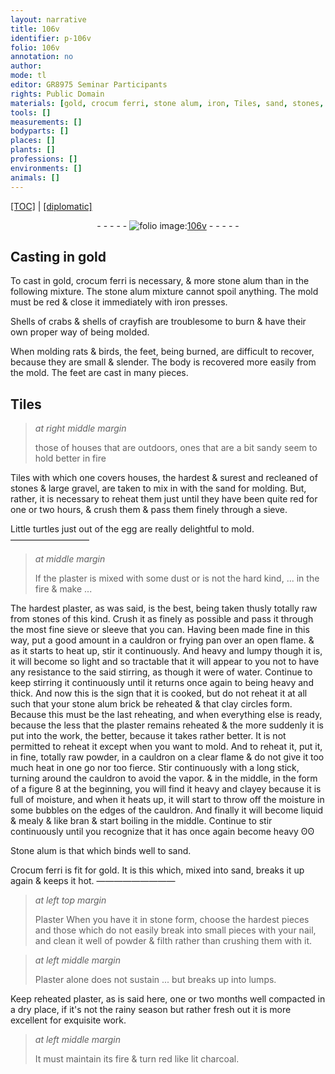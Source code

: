 ```yaml
---
layout: narrative
title: 106v
identifier: p-106v
folio: 106v
annotation: no
author:
mode: tl
editor: GR8975 Seminar Participants
rights: Public Domain
materials: [gold, crocum ferri, stone alum, iron, Tiles, sand, stones, gravel, plaster, dust, clay, Stone alum, Crocum ferri, Plaster]
tools: []
measurements: []
bodyparts: []
places: []
plants: []
professions: []
environments: []
animals: []
---
```


<p><a href="{{ site.baseurl }}/translation/">[TOC]</a> | <a href="{{ site.baseurl }}/texts/p-106v_tc/" target="_blank">[diplomatic]</a></p><div class="folio" align="center">- - - - - <a href="http://gallica.bnf.fr/ark:/12148/btv1b10500001g/f218.image" target="_blank"><img src="https://cu-mkp.github.io/2017-workshop-edition/assets/photo-icon.png" alt="folio image: " style="display:inline-block; margin-bottom:-3px;"/>106v</a> - - - - - </div>  
  

## Casting in <span class="m">gold</span>

 
To cast in <span class="m">gold</span>, <span class="m">crocum ferri</span> is necessary, & more <span class="m">stone alum</span> than in the following mixture. The <span class="m">stone alum</span> mixture cannot spoil anything. The mold must be red & close it immediately with <span class="m">iron</span> presses.
 
Shells of crabs & <span class="x">shells of</span> crayfish are troublesome to burn & have their own proper way of being molded.
 
When molding rats & birds, the feet, being burned, are difficult to recover, because they are small & slender. The body is recovered more easily from the mold. The feet are cast in many pieces.
 
 
  

## <span class="m">Tiles</span>

 
> *at right middle margin*
> 
> 
>   those of houses that are outdoors, ones <span class="x">that are</span> a bit <span class="m">sand</span>y seem to hold better in fire
 
<span class="m">Tiles</span> with which one covers houses, the hardest & surest and recleaned of <span class="m">stones</span> & large <span class="m">gravel</span>, are taken to mix in with the <span class="m">sand</span> for molding. But, rather, it is necessary to reheat them just until they have been quite red for one or two hours, & crush them & pass them finely through a sieve.
 
Little turtles just out of the egg are really delightful to mold.
 —————————  
> *at middle margin*
> 
> 
>   If the <span class="m">plaster</span> is mixed with some <span class="m">dust</span> or is not the hard kind, <span class="x">...</span> in the fire & make <span class="x">...</span>
 
The hardest <span class="m">plaster</span>, as was said, is the best, being taken thusly totally raw from stones of this kind. Crush it as finely as possible and pass it through the most fine sieve or sleeve that you can. Having been made fine in this way, put a good amount in a cauldron or frying pan over an open flame. & as it starts to heat up, stir it continuously. And heavy and lumpy though it is, it will become so light and so tractable that it will appear to you not to have any resistance to the said stirring, as though it were of water. Continue to keep stirring it continuously until it returns once again to being heavy and thick. And now this is the sign that it is cooked, but do not reheat it at all such that your <span class="m">stone alum</span> brick be reheated & that <span class="m">clay</span> circles form. Because this must be the last reheating, and when everything else is ready, because the less that the <span class="m">plaster</span> remains reheated & the more suddenly it is put into the work, the better, because it takes rather better. It is not permitted to reheat it except when you want to mold. And to reheat it, put it, in fine, totally raw powder, in a cauldron on a clear flame & do not give it too much <span class="x">heat</span> in one go nor too fierce. Stir continuously with a long stick, turning around the cauldron to avoid the vapor. & in the middle, in the form of a figure 8 at the beginning, you will find it heavy <span class="x">and</span> clayey because it is full of moisture, <span class="x">and</span> when it heats up, it will start to throw off <span class="x">the moisture</span> in some bubbles on the edges of the cauldron. And finally it will become liquid & mealy & like bran & start boiling in the middle. Continue to stir continuously until you recognize that it has once again become heavy ʘʘ
 
<span class="m">Stone alum</span> is that which binds well to <span class="m">sand</span>.
 
<span class="m">Crocum ferri</span> is fit for <span class="m">gold</span>. It is this which, mixed into <span class="m">sand</span>, breaks it up again & keeps it hot.
 ————————— 
> *at left top margin*
> 
> 
>   <span class="m">Plaster</span> When you have it in stone form, choose the hardest pieces and those which do not easily break into small pieces with your nail, and clean it well of powder & filth rather than crushing them with it.
 
> *at left middle margin*
> 
> 
>   <span class="m">Plaster</span> alone does not sustain <span class="x">...</span> but breaks up into lumps. 
 
 Keep reheated <span class="m">plaster</span>, as is said here, one or two months well compacted in a dry place, if it's not the rainy season but rather fresh out it is more excellent for exquisite work. 
 
> *at left middle margin*
> 
> 
>   It must maintain its fire & turn red like lit charcoal.
 
